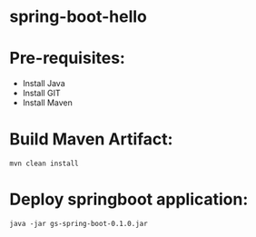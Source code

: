 # spring-boot-hello
# Pre-requisites:
  - Install Java
  - Install GIT
  - Install Maven
# Build Maven Artifact:
    mvn clean install
# Deploy springboot application:
    java -jar gs-spring-boot-0.1.0.jar
